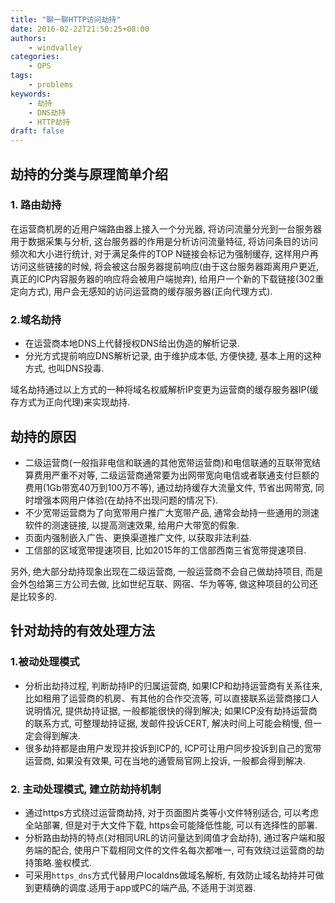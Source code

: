 ```yaml
---
title: "聊一聊HTTP访问劫持"
date: 2016-02-22T21:50:25+08:00
authors:
    - windvalley
categories:
    - OPS
tags:
    - problems
keywords:
    - 劫持
    - DNS劫持
    - HTTP劫持
draft: false
---
```


## 劫持的分类与原理简单介绍

### 1. 路由劫持

在运营商机房的近用户端路由器上接入一个分光器, 将访问流量分光到一台服务器用于数据采集与分析, 这台服务器的作用是分析访问流量特征, 将访问条目的访问频次和大小进行统计, 对于满足条件的TOP N链接会标记为强制缓存, 这样用户再访问这些链接的时候, 将会被这台服务器提前响应(由于这台服务器距离用户更近, 真正的ICP内容服务器的响应将会被用户端抛弃), 给用户一个新的下载链接(302重定向方式), 用户会无感知的访问运营商的缓存服务器(正向代理方式).

### 2.域名劫持

* 在运营商本地DNS上代替授权DNS给出伪造的解析记录.
* 分光方式提前响应DNS解析记录, 由于维护成本低, 方便快捷, 基本上用的这种方式, 也叫DNS投毒.

域名劫持通过以上方式的一种将域名权威解析IP变更为运营商的缓存服务器IP(缓存方式为正向代理)来实现劫持.

## 劫持的原因

* 二级运营商(一般指非电信和联通的其他宽带运营商)和电信联通的互联带宽结算费用严重不对等, 二级运营商通常要为出网带宽向电信或者联通支付巨额的费用(1Gb带宽40万到100万不等), 通过劫持缓存大流量文件, 节省出网带宽, 同时增强本网用户体验(在劫持不出现问题的情况下).
* 不少宽带运营商为了向宽带用户推广大宽带产品, 通常会劫持一些通用的测速软件的测速链接, 以提高测速效果, 给用户大带宽的假象.
* 页面内强制嵌入广告、更换渠道推广文件, 以获取非法利益.
* 工信部的区域宽带提速项目, 比如2015年的工信部西南三省宽带提速项目.

另外, 绝大部分劫持现象出现在二级运营商, 一般运营商不会自己做劫持项目, 而是会外包给第三方公司去做, 比如世纪互联、网宿、华为等等, 做这种项目的公司还是比较多的.

## 针对劫持的有效处理方法

### 1.被动处理模式

* 分析出劫持过程, 判断劫持IP的归属运营商, 如果ICP和劫持运营商有关系往来, 比如租用了运营商的机房、有其他的合作交流等, 可以直接联系运营商接口人说明情况, 提供劫持证据, 一般都能很快的得到解决; 如果ICP没有劫持运营商的联系方式, 可整理劫持证据, 发邮件投诉CERT, 解决时间上可能会稍慢, 但一定会得到解决.
* 很多劫持都是由用户发现并投诉到ICP的, ICP可让用户同步投诉到自己的宽带运营商, 如果没有效果, 可在当地的通管局官网上投诉, 一般都会得到解决.

### 2. 主动处理模式, 建立防劫持机制

* 通过https方式绕过运营商劫持, 对于页面图片类等小文件特别适合, 可以考虑全站部署, 但是对于大文件下载, https会可能降低性能, 可以有选择性的部署.
* 分析路由劫持的特点(对相同URL的访问量达到阈值才会劫持), 通过客户端和服务端的配合, 使用户下载相同文件的文件名每次都唯一, 可有效绕过运营商的劫持策略.鉴权模式.
* 可采用`https_dns`方式代替用户localdns做域名解析, 有效防止域名劫持并可做到更精确的调度.适用于app或PC的端产品, 不适用于浏览器.
